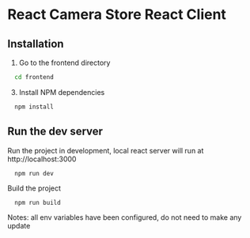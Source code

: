 # React Camera Store React Client

## Installation

1. Go to the frontend directory

```sh
  cd frontend
```

3. Install NPM dependencies

```sh
  npm install
```

## Run the dev server

Run the project in development, local react server will run at http://localhost:3000

```npm
  npm run dev
```

Build the project

```npm
  npm run build
```

Notes: all env variables have been configured, do not need to make any update
